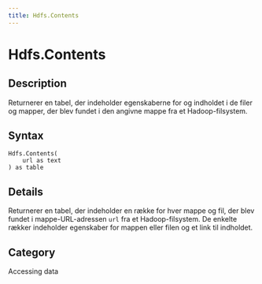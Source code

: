 ```yaml
---
title: Hdfs.Contents
---
```


# Hdfs.Contents


## Description

Returnerer en tabel, der indeholder egenskaberne for og indholdet i de filer og mapper, der blev fundet i den angivne mappe fra et Hadoop-filsystem.


## Syntax

```powerquery
Hdfs.Contents(
    url as text
) as table
```


## Details

Returnerer en tabel, der indeholder en række for hver mappe og fil, der blev fundet i mappe-URL-adressen <code>url</code> fra et Hadoop-filsystem. De enkelte rækker indeholder egenskaber for mappen eller filen og et link til indholdet.



## Category
Accessing data

